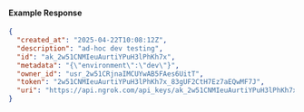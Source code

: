 <!-- Code generated for API Clients. DO NOT EDIT. -->
#### Example Response
```json
{
  "created_at": "2025-04-22T10:08:12Z",
  "description": "ad-hoc dev testing",
  "id": "ak_2w51CNMIeuAurtiYPuH3lPhKh7x",
  "metadata": "{\"environment\":\"dev\"}",
  "owner_id": "usr_2w51CRjnaIMCUYwAB5FAes6UitT",
  "token": "2w51CNMIeuAurtiYPuH3lPhKh7x_83gUF2CtH7Ez7aEQwMF7J",
  "uri": "https://api.ngrok.com/api_keys/ak_2w51CNMIeuAurtiYPuH3lPhKh7x"
}
